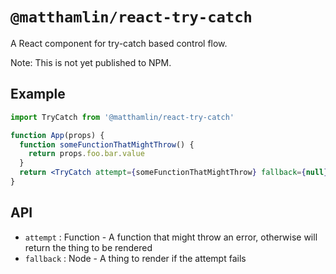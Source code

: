 # `@matthamlin/react-try-catch`

A React component for try-catch based control flow.

Note: This is not yet published to NPM.

## Example

```jsx
import TryCatch from '@matthamlin/react-try-catch'

function App(props) {
  function someFunctionThatMightThrow() {
    return props.foo.bar.value
  }
  return <TryCatch attempt={someFunctionThatMightThrow} fallback={null} />
}
```

## API

- `attempt` : Function - A function that might throw an error, otherwise will return the thing to be rendered
- `fallback` : Node - A thing to render if the attempt fails
